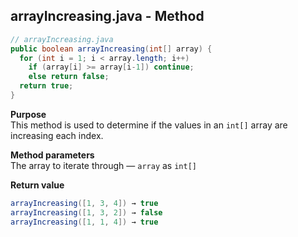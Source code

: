 ## arrayIncreasing.java - Method

```java
// arrayIncreasing.java
public boolean arrayIncreasing(int[] array) {
  for (int i = 1; i < array.length; i++)
    if (array[i] >= array[i-1]) continue;
    else return false;
  return true;
}
```

**Purpose**
<br>This method is used to determine if the values in an `int[]` array are increasing each index.

**Method parameters**
<br>The array to iterate through &mdash; `array` as `int[]`

**Return value**
```java
arrayIncreasing([1, 3, 4]) → true
arrayIncreasing([1, 3, 2]) → false
arrayIncreasing([1, 1, 4]) → true
```
